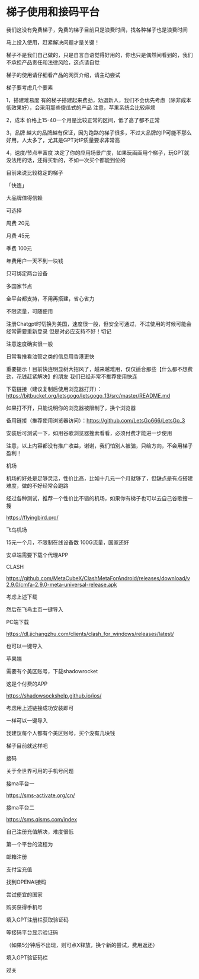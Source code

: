 # 梯子使用和接码平台

我们这没有免费梯子，免费的梯子目前只是浪费时间，找各种梯子也是浪费时间

马上投入使用，赶紧解决问题才是关键！

梯子不是我们自己做的，只是自言自语觉得好用的，你也只是偶然间看到的，我们不承担产品责任和法律风险，这点请自觉

梯子的使用请仔细看产品的网页介绍，请主动尝试


梯子要考虑几个要素

1，搭建难易度
有的梯子搭建起来费劲，劝退新人，我们不会优先考虑（除非成本低效果好），会采用那些傻瓜式的产品
注意，苹果系统会比较麻烦
  
2，成本
价格上15-40一个月是比较正常的区间，低了高了都不正常
  
3，品牌
越大的品牌越有保证，因为跑路的梯子很多，不过大品牌的IP可能不那么好用，人太多了，尤其是GPT对IP质量要求非常高
  
4，速度/节点丰富度
决定了你的应用场景广度，如果玩画画用个梯子，玩GPT就没法用的话，还得买新的，不如一次买个都能到位的
  
  
目前来说比较稳定的梯子

「快连」

大品牌值得信赖

可选择

周费 20元

月费 45元

季费 100元

年费用户一天不到一块钱

只可绑定两台设备

多国家节点

全平台都支持，不用再搭建，省心省力

不限流量，可随便用

注册Chatgpt时切换为美国，速度很一般，但安全可通过，不过使用的时候可能会经常需要重新登录
但是对必应支持不好！切记

注意速度确实很一般

日常看推看油管之类的信息用香港更快

重要提示！目前快连明显树大招风了，越来越难用，仅仅适合那些【什么都不想费劲，花钱赶紧解决】的朋友
我们已经非常不推荐使用快连


下载链接（建议复制后使用浏览器打开）：https://bitbucket.org/letsgogo/letsgogo_13/src/master/README.md 

如果打不开，只能说明你的浏览器被限制了，换个浏览器

备用链接（推荐使用浏览器访问）：https://github.com/LetsGo666/LetsGo_3

安装后可测试一下，如用谷歌浏览器搜索看看，必须付费才能进一步使用



注意，以上内容都没有推广收益，谢谢，我们怕别人被骗，只给方向，不会用梯子盈利！

机场

机场的好处是足够灵活，性价比高，比如十几元一个月就够了，但缺点是有点搭建难度，做的不好经常会跑路

经过各种测试，推荐一个性价比不错的机场，如果你有梯子也可以去自己谷歌搜一搜

https://flyingbird.pro/

飞鸟机场

15元一个月，不限制在线设备数 100G流量，国家还好

安卓端需要下载个代理APP

CLASH

https://github.com/MetaCubeX/ClashMetaForAndroid/releases/download/v2.9.0/cmfa-2.9.0-meta-universal-release.apk

考虑上述下载

然后在飞鸟主页一键导入

PC端下载

https://dl.jichangzhu.com/clients/clash_for_windows/releases/latest/

也可以一键导入

苹果端

需要有个美区账号，下载shadowrocket

这是个付费的APP

https://shadowsockshelp.github.io/ios/

考虑用上述链接成功安装即可

一样可以一键导入

我建议每个人都有个美区账号，买个没有几块钱

梯子目前就这样吧



接码

关于全世界可用的手机号问题

接ma平台一

https://sms-activate.org/cn/

接ma平台二

https://sms.qisms.com/index

自己注册充值解决，难度很低

第一个平台的流程为

邮箱注册

支付宝充值

找到OPENAI接码

尝试便宜的国家

购买获得手机号

填入GPT注册栏获取验证码

等接码平台显示验证码

（如果5分钟后不出现，则可点X释放，换个新的尝试，费用返还）

填入GPT验证码栏

过关
 
